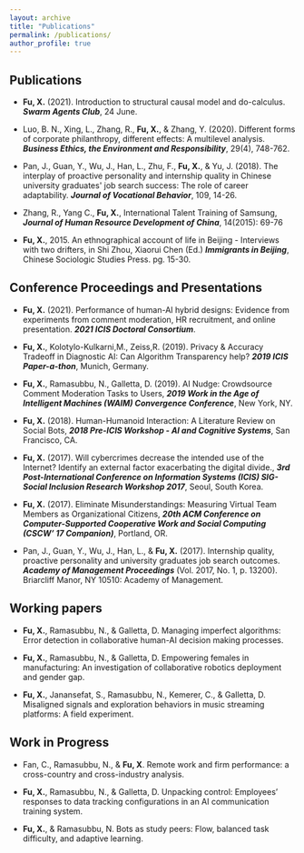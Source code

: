 ```yaml
---
layout: archive
title: "Publications"
permalink: /publications/
author_profile: true
---
```


Publications
------
* **Fu, X.** (2021). Introduction to structural causal model and do-calculus. _**Swarm Agents Club**_, 24 June. 

* Luo, B. N., Xing, L., Zhang, R., **Fu, X.**, & Zhang, Y. (2020). Different forms of corporate philanthropy, different effects: A multilevel analysis. _**Business Ethics, the Environment and Responsibility**_, 29(4), 748-762.

* Pan, J., Guan, Y., Wu, J., Han, L., Zhu, F., **Fu, X.**, & Yu, J. (2018). The interplay of proactive personality and internship quality in Chinese university graduates' job search success: The role of career adaptability. _**Journal of Vocational Behavior**_, 109, 14-26.

* Zhang, R., Yang C., **Fu, X.**, International Talent Training of Samsung, _**Journal of Human Resource Development of China**_, 14(2015): 69-76

* **Fu, X.**, 2015. An ethnographical account of life in Beijing - Interviews with two drifters, in Shi Zhou, Xiaorui Chen (Ed.) _**Immigrants in Beijing**_, Chinese Sociologic Studies Press. pg. 15-30. 

Conference Proceedings and Presentations
------
* **Fu, X.** (2021). Performance of human-AI hybrid designs: Evidence from experiments from comment moderation, HR recruitment, and online presentation. _**2021 ICIS Doctoral Consortium**_.

* **Fu, X.**, Kolotylo-Kulkarni,M., Zeiss,R. (2019). Privacy & Accuracy Tradeoff in Diagnostic AI: Can Algorithm Transparency help?
_**2019 ICIS Paper-a-thon**_, Munich, Germany.

* **Fu, X.**, Ramasubbu, N., Galletta, D. (2019). AI Nudge: Crowdsource Comment Moderation Tasks to Users,
_**2019 Work in the Age of Intelligent Machines (WAIM) Convergence Conference**_, New York, NY.

* **Fu, X.** (2018). Human-Humanoid Interaction: A Literature Review on Social Bots, _**2018 Pre-ICIS Workshop - AI and Cognitive Systems**_, San Francisco, CA.

* **Fu, X.** (2017). Will cybercrimes decrease the intended use of the Internet? Identify an external factor exacerbating the digital divide., _**3rd Post-International Conference on Information Systems (ICIS) SIG-Social Inclusion Research Workshop 2017**_, Seoul, South Korea.

* **Fu, X.** (2017). Eliminate Misunderstandings: Measuring Virtual Team Members as Organizational Citizens, _**20th ACM Conference on Computer-Supported Cooperative Work and Social Computing (CSCW’ 17 Companion)**_, Portland, OR.

*	Pan, J., Guan, Y., Wu, J., Han, L., & **Fu, X.** (2017). Internship quality, proactive personality and university graduates job search outcomes. _**Academy of Management Proceedings**_ (Vol. 2017, No. 1, p. 13200). Briarcliff Manor, NY 10510: Academy of Management.


Working papers
------
* **Fu, X.**, Ramasubbu, N., & Galletta, D. Managing imperfect algorithms: Error detection in collaborative human-AI decision making processes.

* **Fu, X.**, Ramasubbu, N., & Galletta, D. Empowering females in manufacturing: An investigation of collaborative robotics deployment and gender gap.

* **Fu, X.**, Janansefat, S., Ramasubbu, N., Kemerer, C., & Galletta, D. Misaligned signals and exploration behaviors in music streaming platforms: A field experiment.


Work in Progress
------
* Fan, C., Ramasubbu, N., & **Fu, X**. Remote work and firm performance: a cross-country and cross-industry analysis.

* **Fu, X.**, Ramasubbu, N., & Galletta, D. Unpacking control: Employees’ responses to data tracking configurations in an AI communication training system.

* **Fu, X.**, & Ramasubbu, N. Bots as study peers: Flow, balanced task difficulty, and adaptive learning.

